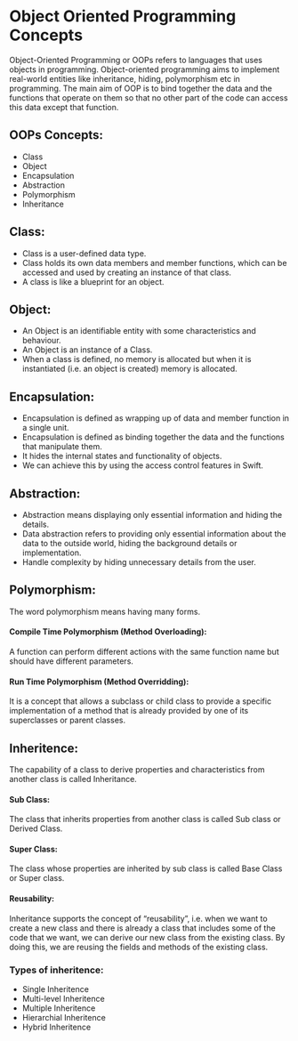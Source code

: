 # Object Oriented Programming Concepts

Object-Oriented Programming or OOPs refers to languages that uses objects in programming. Object-oriented programming aims to implement real-world entities like inheritance, hiding, polymorphism etc in programming. The main aim of OOP is to bind together the data and the functions that operate on them so that no other part of the code can access this data except that function.

## OOPs Concepts:

- Class
- Object
- Encapsulation
- Abstraction
- Polymorphism
- Inheritance


## Class:

- Class is a user-defined data type.
- Class holds its own data members and member functions, which can be accessed and used by creating an instance of that class. 
- A class is like a blueprint for an object.

## Object:

- An Object is an identifiable entity with some characteristics and behaviour. 
- An Object is an instance of a Class. 
- When a class is defined, no memory is allocated but when it is instantiated (i.e. an object is created) memory is allocated.

## Encapsulation: 

- Encapsulation is defined as wrapping up of data and member function in a single unit. 
- Encapsulation is defined as binding together the data and the functions that manipulate them.
- It hides the internal states and functionality of objects.  
- We can achieve this by using the access control features in Swift.

## Abstraction: 

- Abstraction means displaying only essential information and hiding the details. 
- Data abstraction refers to providing only essential information about the data to the outside world, hiding the background details or implementation.
- Handle complexity by hiding unnecessary details from the user.

## Polymorphism:

The word polymorphism means having many forms.

#### Compile Time Polymorphism (Method Overloading):

A function can perform different actions with the same function name but should have different parameters.

#### Run Time Polymorphism (Method Overridding):

It is a concept that allows a subclass or child class to provide a specific implementation of a method that is already provided by one of its superclasses or parent classes.

## Inheritence:

The capability of a class to derive properties and characteristics from another class is called Inheritance.

#### Sub Class: 
The class that inherits properties from another class is called Sub class or Derived Class.

#### Super Class:
The class whose properties are inherited by sub class is called Base Class or Super class.

#### Reusability: 
Inheritance supports the concept of “reusability”, i.e. when we want to create a new class and there is already a class that includes some of the code that we want, we can derive our new class from the existing class. By doing this, we are reusing the fields and methods of the existing class.

### Types of inheritence:

- Single Inheritence
- Multi-level Inheritence
- Multiple Inheritence
- Hierarchial Inheritence
- Hybrid Inheritence

